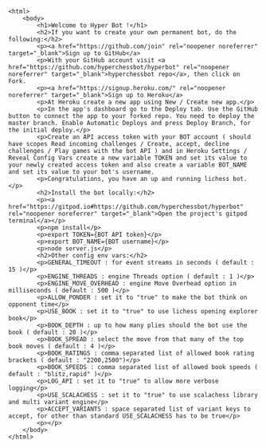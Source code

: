 <!doctype html>
    <html>        
        <body>
            <h1>Welcome to Hyper Bot !</h1>            
            <h2>If you want to create your own permanent bot, do the following:</h2>
            <p><a href="https://github.com/join" rel="noopener noreferrer" target="_blank">Sign up to GitHub</a>
            <p>With your GitHub account visit <a href="https://github.com/hyperchessbot/hyperbot" rel="noopener noreferrer" target="_blank">hyperchessbot repo</a>, then click on Fork.
            <p><a href="https://signup.heroku.com/" rel="noopener noreferrer" target="_blank">Sign up to Heroku</a>
            <p>At Heroku create a new app using New / Create new app.</p>
            <p>In the app's dashboard go to the Deploy tab. Use the GitHub button to connect the app to your forked repo. You need to deploy the master branch. Enable Automatic Deploys and press Deploy Branch, for the initial deploy.</p>
            <p>Create an API access token with your BOT account ( should have scopes Read incoming challenges / Create, accept, decline challenges / Play games with the bot API ) and in Heroku Settings / Reveal Config Vars create a new variable TOKEN and set its value to your newly created access token and also create a variable BOT_NAME and set its value to your bot's username.
            <p>Congratulations, you have an up and running lichess bot.</p>    
            <h2>Install the bot locally:</h2>
            <p><a href="https://gitpod.io#https://github.com/hyperchessbot/hyperbot" rel="noopener noreferrer" target="_blank">Open the project's gitpod terminal</a></p>
            <p>npm install</p>
            <p>export TOKEN={BOT API token}</p>
            <p>export BOT_NAME={BOT username}</p>
            <p>node server.js</p>        
            <h2>Other config env vars:</h2>
            <p>GENERAL_TIMEOUT : for event streams in seconds ( default : 15 )</p>
            <p>ENGINE_THREADS : engine Threads option ( default : 1 )</p>
            <p>ENGINE_MOVE_OVERHEAD : engine Move Overhead option in milliseconds ( default : 500 )</p>
            <p>ALLOW_PONDER : set it to "true" to make the bot think on opponent time</p>
            <p>USE_BOOK : set it to "true" to use lichess opening explorer book</p>
            <p>BOOK_DEPTH : up to how many plies should the bot use the book ( default : 20 )</p>
            <p>BOOK_SPREAD : select the move from that many of the top book moves ( default : 4 )</p>
            <p>BOOK_RATINGS : comma separated list of allowed book rating brackets ( default : "2200,2500")</p>
            <p>BOOK_SPEEDS : comma separated list of allowed book speeds ( default : "blitz,rapid" )</p>
            <p>LOG_API : set it to "true" to allow more verbose logging</p>
            <p>USE_SCALACHESS : set it to "true" to use scalachess library and multi variant engine</p>
            <p>ACCEPT_VARIANTS : space separated list of variant keys to accept, for other than standard USE_SCALACHESS has to be true</p>
            <p></p>
        </body>
    </html>
    

